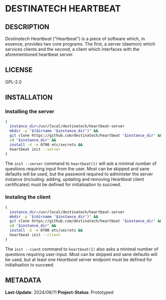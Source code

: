 
# DESTINATECH HEARTBEAT

## DESCRIPTION

*Destinatech Heartbeat* ("Heartbeat") is a piece of software which, in essence,
provides two core programs. The first, a server (daemon) which services clients
and the second, a client which interfaces with the aforementioned heartbeat
server.

## LICENSE

GPL-2.0

## INSTALLATION

### Installing the server

```bash
(
  instance_dir=/usr/local/destinatech/heartbeat-server
  mkdir -p "$(dirname "$instance_dir")" &&
  git clone https://github.com/destinatech/heartbeat "$instance_dir" &&
  cd "$instance_dir" &&
  install -d -m 0700 etc/secrets &&
  heartbeat init --server
)
```

The `init --server` command to `heartbeat(1)` will ask a minimal number of
questions requiring input from the user. Most can be skipped and sane defaults
will be used, but the password required to administer the server instance
(including: adding, updating and removing *Heartbeat* client certificates) must
be defined for initialisation to succeed.

### Instaling the client

```bash
(
  instance_dir=/usr/local/destinatech/heartbeat-server
  mkdir -p "$(dirname "$instance_dir")" &&
  git clone https://github.com/destinatech/heartbeat "$instance_dir" &&
  cd "$instance_dir" &&
  install -d -m 0700 etc/secrets &&
  heartbeat init --client
)
```

The `init --cient` command to `heartbeat(1)` also asks a minimal number of
questions requiring user-input. Most can be skipped and sane defaults will be
used, but at least one *Heartbeat* server endpoint must be defined for
initialisation to succeed.

## METADATA

**Last-Update**: 2024/06/11
**Project-Status**: Prototyped

<!--
vim: ts=2 sw=2 et fdm=marker :
-->
